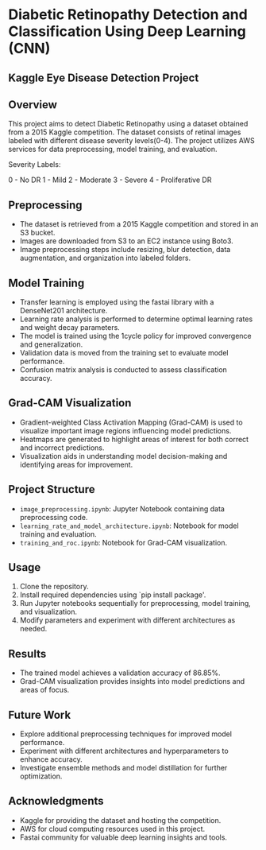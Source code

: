 # Diabetic Retinopathy Detection and Classification Using Deep Learning (CNN)

## Kaggle Eye Disease Detection Project

## Overview
This project aims to detect Diabetic Retinopathy using a dataset obtained from a 2015 Kaggle competition. The dataset consists of retinal images labeled with different disease severity levels(0-4). The project utilizes AWS services for data preprocessing, model training, and evaluation.

Severity Labels:

0 - No DR
1 - Mild
2 - Moderate
3 - Severe
4 - Proliferative DR

## Preprocessing
- The dataset is retrieved from a 2015 Kaggle competition and stored in an S3 bucket.
- Images are downloaded from S3 to an EC2 instance using Boto3.
- Image preprocessing steps include resizing, blur detection, data augmentation, and organization into labeled folders.

## Model Training
- Transfer learning is employed using the fastai library with a DenseNet201 architecture.
- Learning rate analysis is performed to determine optimal learning rates and weight decay parameters.
- The model is trained using the 1cycle policy for improved convergence and generalization.
- Validation data is moved from the training set to evaluate model performance.
- Confusion matrix analysis is conducted to assess classification accuracy.

## Grad-CAM Visualization
- Gradient-weighted Class Activation Mapping (Grad-CAM) is used to visualize important image regions influencing model predictions.
- Heatmaps are generated to highlight areas of interest for both correct and incorrect predictions.
- Visualization aids in understanding model decision-making and identifying areas for improvement.

## Project Structure
- `image_preprocessing.ipynb`: Jupyter Notebook containing data preprocessing code.
- `learning_rate_and_model_architecture.ipynb`: Notebook for model training and evaluation.
- `training_and_roc.ipynb`: Notebook for Grad-CAM visualization.

## Usage
1. Clone the repository.
2. Install required dependencies using `pip install package'.
3. Run Jupyter notebooks sequentially for preprocessing, model training, and visualization.
4. Modify parameters and experiment with different architectures as needed.

## Results
- The trained model achieves a validation accuracy of 86.85%.
- Grad-CAM visualization provides insights into model predictions and areas of focus.

## Future Work
- Explore additional preprocessing techniques for improved model performance.
- Experiment with different architectures and hyperparameters to enhance accuracy.
- Investigate ensemble methods and model distillation for further optimization.

## Acknowledgments
- Kaggle for providing the dataset and hosting the competition.
- AWS for cloud computing resources used in this project.
- Fastai community for valuable deep learning insights and tools.


